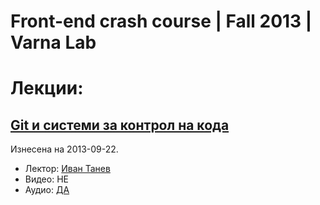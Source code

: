 Front-end crash course | Fall 2013 | Varna Lab
==============================================

# Лекции: #

## [Git и системи за контрол на кода](https://github.com/FrontendCrashCourse-Varnalab/lectures/tree/master/GIT) ##
Изнесена на 2013-09-22.

 - Лектор: [Иван Танев](https://github.com/VanTanev)
 - Видео: НЕ
 - Аудио: [ДА](http://www.mediafire.com/download/4xlrdxi42sm9hse/Git_lecture%5B2013-09-22%5D.mp3)
